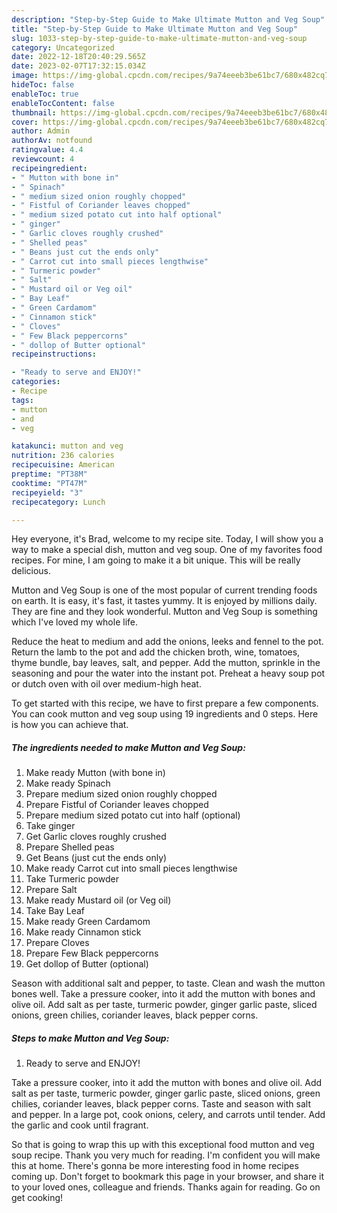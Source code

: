 ```yaml
---
description: "Step-by-Step Guide to Make Ultimate Mutton and Veg Soup"
title: "Step-by-Step Guide to Make Ultimate Mutton and Veg Soup"
slug: 1033-step-by-step-guide-to-make-ultimate-mutton-and-veg-soup
category: Uncategorized
date: 2022-12-18T20:40:29.565Z
date: 2023-02-07T17:32:15.034Z
image: https://img-global.cpcdn.com/recipes/9a74eeeb3be61bc7/680x482cq70/mutton-and-veg-soup-recipe-main-photo.jpg
hideToc: false
enableToc: true
enableTocContent: false
thumbnail: https://img-global.cpcdn.com/recipes/9a74eeeb3be61bc7/680x482cq70/mutton-and-veg-soup-recipe-main-photo.jpg
cover: https://img-global.cpcdn.com/recipes/9a74eeeb3be61bc7/680x482cq70/mutton-and-veg-soup-recipe-main-photo.jpg
author: Admin
authorAv: notfound
ratingvalue: 4.4
reviewcount: 4
recipeingredient:
- " Mutton with bone in"
- " Spinach"
- " medium sized onion roughly chopped"
- " Fistful of Coriander leaves chopped"
- " medium sized potato cut into half optional"
- " ginger"
- " Garlic cloves roughly crushed"
- " Shelled peas"
- " Beans just cut the ends only"
- " Carrot cut into small pieces lengthwise"
- " Turmeric powder"
- " Salt"
- " Mustard oil or Veg oil"
- " Bay Leaf"
- " Green Cardamom"
- " Cinnamon stick"
- " Cloves"
- " Few Black peppercorns"
- " dollop of Butter optional"
recipeinstructions:

- "Ready to serve and ENJOY!"
categories:
- Recipe
tags:
- mutton
- and
- veg

katakunci: mutton and veg 
nutrition: 236 calories
recipecuisine: American
preptime: "PT38M"
cooktime: "PT47M"
recipeyield: "3"
recipecategory: Lunch

---
```



Hey everyone, it's Brad, welcome to my recipe site. Today, I will show you a way to make a special dish, mutton and veg soup. One of my favorites food recipes. For mine, I am going to make it a bit unique. This will be really delicious.

Mutton and Veg Soup is one of the most popular of current trending foods on earth. It is easy, it's fast, it tastes yummy. It is enjoyed by millions daily. They are fine and they look wonderful. Mutton and Veg Soup is something which I've loved my whole life.

Reduce the heat to medium and add the onions, leeks and fennel to the pot. Return the lamb to the pot and add the chicken broth, wine, tomatoes, thyme bundle, bay leaves, salt, and pepper. Add the mutton, sprinkle in the seasoning and pour the water into the instant pot. Preheat a heavy soup pot or dutch oven with oil over medium-high heat.


To get started with this recipe, we have to first prepare a few components. You can cook mutton and veg soup using 19 ingredients and 0 steps. Here is how you can achieve that.

<!--inarticleads1-->

##### The ingredients needed to make Mutton and Veg Soup:

1. Make ready  Mutton (with bone in)
1. Make ready  Spinach
1. Prepare  medium sized onion roughly chopped
1. Prepare  Fistful of Coriander leaves chopped
1. Prepare  medium sized potato cut into half (optional)
1. Take  ginger
1. Get  Garlic cloves roughly crushed
1. Prepare  Shelled peas
1. Get  Beans (just cut the ends only)
1. Make ready  Carrot cut into small pieces lengthwise
1. Take  Turmeric powder
1. Prepare  Salt
1. Make ready  Mustard oil (or Veg oil)
1. Take  Bay Leaf
1. Make ready  Green Cardamom
1. Make ready  Cinnamon stick
1. Prepare  Cloves
1. Prepare  Few Black peppercorns
1. Get  dollop of Butter (optional)


Season with additional salt and pepper, to taste. Clean and wash the mutton bones well. Take a pressure cooker, into it add the mutton with bones and olive oil. Add salt as per taste, turmeric powder, ginger garlic paste, sliced onions, green chilies, coriander leaves, black pepper corns. 

<!--inarticleads2-->

##### Steps to make Mutton and Veg Soup:


1. Ready to serve and ENJOY!

Take a pressure cooker, into it add the mutton with bones and olive oil. Add salt as per taste, turmeric powder, ginger garlic paste, sliced onions, green chilies, coriander leaves, black pepper corns. Taste and season with salt and pepper. In a large pot, cook onions, celery, and carrots until tender. Add the garlic and cook until fragrant. 

So that is going to wrap this up with this exceptional food mutton and veg soup recipe. Thank you very much for reading. I'm confident you will make this at home. There's gonna be more interesting food in home recipes coming up. Don't forget to bookmark this page in your browser, and share it to your loved ones, colleague and friends. Thanks again for reading. Go on get cooking!
